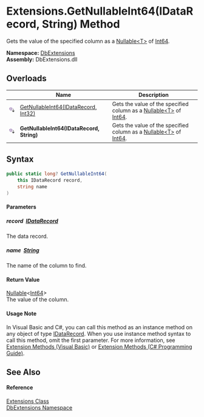 Extensions.GetNullableInt64(IDataRecord, String) Method
=======================================================
Gets the value of the specified column as a [Nullable&lt;T>][1] of [Int64][2].
  
**Namespace:** [DbExtensions][3]  
**Assembly:** DbExtensions.dll

Overloads
---------

|                            | Name                                      | Description                                                                    |
| -------------------------- | ----------------------------------------- | ------------------------------------------------------------------------------ |
| ![Public Extension Method] | [GetNullableInt64(IDataRecord, Int32)][4] | Gets the value of the specified column as a [Nullable&lt;T>][1] of [Int64][2]. |
| ![Public Extension Method] | **GetNullableInt64(IDataRecord, String)** | Gets the value of the specified column as a [Nullable&lt;T>][1] of [Int64][2]. |


Syntax
------

```csharp
public static long? GetNullableInt64(
	this IDataRecord record,
	string name
)
```

#### Parameters

##### *record*  [IDataRecord][5]
The data record.

##### *name*  [String][6]
The name of the column to find.

#### Return Value
[Nullable][1]&lt;[Int64][2]>  
The value of the column.
#### Usage Note
In Visual Basic and C#, you can call this method as an instance method on any object of type [IDataRecord][5]. When you use instance method syntax to call this method, omit the first parameter. For more information, see [Extension Methods (Visual Basic)][7] or [Extension Methods (C# Programming Guide)][8].

See Also
--------

#### Reference
[Extensions Class][9]  
[DbExtensions Namespace][3]  

[1]: https://learn.microsoft.com/dotnet/api/system.nullable-1
[2]: https://learn.microsoft.com/dotnet/api/system.int64
[3]: ../README.md
[4]: GetNullableInt64.md
[5]: https://learn.microsoft.com/dotnet/api/system.data.idatarecord
[6]: https://learn.microsoft.com/dotnet/api/system.string
[7]: https://docs.microsoft.com/dotnet/visual-basic/programming-guide/language-features/procedures/extension-methods
[8]: https://docs.microsoft.com/dotnet/csharp/programming-guide/classes-and-structs/extension-methods
[9]: README.md
[Public Extension Method]: ../../icons/pubextension.svg "Public Extension Method"